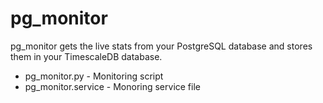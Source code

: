 # pg_monitor
pg_monitor gets the live stats from your PostgreSQL database and stores them in your TimescaleDB database.

* pg_monitor.py - Monitoring script
* pg_monitor.service - Monoring service file
